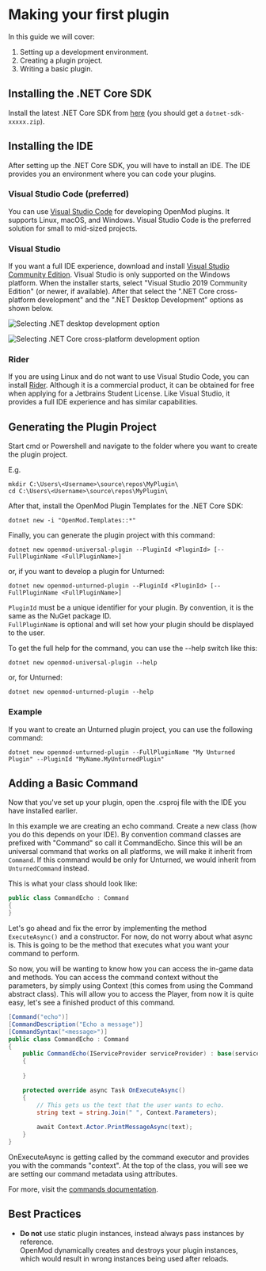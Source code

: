 # Making your first plugin

In this guide we will cover:

1. Setting up a development environment.
2. Creating a plugin project.
3. Writing a basic plugin.

## Installing the .NET Core SDK
Install the latest .NET Core SDK from [here](https://dotnet.microsoft.com/download/dotnet-core/3.1) (you should get a `dotnet-sdk-xxxxx.zip`).

## Installing the IDE
After setting up the .NET Core SDK, you will have to install an IDE. The IDE provides you an environment where you can code your plugins.

### Visual Studio Code (preferred)
You can use [Visual Studio Code](https://code.visualstudio.com/) for developing OpenMod plugins. It supports Linux, macOS, and Windows. Visual Studio Code is the preferred solution for small to mid-sized projects. 

### Visual Studio
If you want a full IDE experience, download and install [Visual Studio Community Edition](https://visualstudio.microsoft.com/vs/community/). Visual Studio is only supported on the Windows platform. When the installer starts, select "Visual Studio 2019 Community Edition" (or newer, if available). After that select the ".NET Core cross-platform development" and the ".NET Desktop Development" options as shown below. 

![Selecting .NET desktop development option](https://docs.microsoft.com/en-us/visualstudio/install/media/vs2017-modify-workloads.png?view=vs-2017g)

![Selecting .NET Core cross-platform development option](https://static.packt-cdn.com/products/9781787281905/graphics/image_05_002.png)

### Rider
If you are using Linux and do not want to use Visual Studio Code, you can install [Rider](https://www.jetbrains.com/rider/). Although it is a commercial product, it can be obtained for free when applying for a Jetbrains Student License. Like Visual Studio, it provides a full IDE experience and has similar capabilities.

## Generating the Plugin Project
Start cmd or Powershell and navigate to the folder where you want to create the plugin project.

E.g.
```
mkdir C:\Users\<Username>\source\repos\MyPlugin\
cd C:\Users\<Username>\source\repos\MyPlugin\
``` 

After that, install the OpenMod Plugin Templates for the .NET Core SDK:
```
dotnet new -i "OpenMod.Templates::*"
```

Finally, you can generate the plugin project with this command:  
```
dotnet new openmod-universal-plugin --PluginId <PluginId> [--FullPluginName <FullPluginName>]
```

or, if you want to develop a plugin for Unturned:  
```
dotnet new openmod-unturned-plugin --PluginId <PluginId> [--FullPluginName <FullPluginName>]
```

`PluginId` must be a unique identifier for your plugin. By convention, it is the same as the NuGet package ID.  
`FullPluginName` is optional and will set how your plugin should be displayed to the user.

To get the full help for the command, you can use the --help switch like this:  
```
dotnet new openmod-universal-plugin --help
``` 

or, for Unturned:  
```
dotnet new openmod-unturned-plugin --help
``` 

### Example
If you want to create an Unturned plugin project, you can use the following command:
```
dotnet new openmod-unturned-plugin --FullPluginName "My Unturned Plugin" --PluginId "MyName.MyUnturnedPlugin"
```

## Adding a Basic Command
Now that you've set up your plugin, open the .csproj file with the IDE you have installed earlier.

In this example we are creating an echo command. Create a new class (how you do this depends on your IDE). By convention command classes are prefixed with "Command" so call it CommandEcho. Since this will be an universal command that works on all platforms, we will make it inherit from `Command`. If this command would be only for Unturned, we would inherit from `UnturnedCommand` instead.

This is what your class should look like:

```c#
public class CommandEcho : Command
{
}
```

Let's go ahead and fix the error by implementing the method `ExecuteAsync()` and a constructor. For now, do not worry about what async is. This is going to be the method that executes what you want your command to perform.

So now, you will be wanting to know how you can access the in-game data and methods. You can access the command context without the parameters, by simply using Context (this comes from using the Command abstract class).
This will allow you to access the Player, from now it is quite easy, let's see a finished product of this command.

```c#
[Command("echo")]
[CommandDescription("Echo a message")]
[CommandSyntax("<message>")]
public class CommandEcho : Command
{
    public CommandEcho(IServiceProvider serviceProvider) : base(serviceProvider)
    {
            
    }

    protected override async Task OnExecuteAsync()
    {
        // This gets us the text that the user wants to echo.
        string text = string.Join(" ", Context.Parameters);
            
        await Context.Actor.PrintMessageAsync(text);
    }
}
```

OnExecuteAsync is getting called by the command executor and provides you with the commands "context". At the top of the class, you will see we are setting our command metadata using attributes.

For more, visit the [commands documentation](../commands/).

## Best Practices
* **Do not** use static plugin instances, instead always pass instances by reference.  
OpenMod dynamically creates and destroys your plugin instances, which would result in wrong instances being used after reloads.
